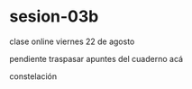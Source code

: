 # sesion-03b

clase online viernes 22 de agosto

pendiente traspasar apuntes del cuaderno acá

constelación
